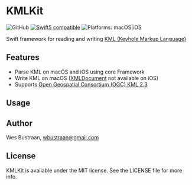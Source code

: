 # KMLKit

![GitHub](https://img.shields.io/github/license/w8wjb/KMLKit)
[![Swift5 compatible][Swift5Badge]][Swift5Link]
![Platforms: macOS|iOS](https://img.shields.io/badge/platform-macOS%20%7C%20iOS-lightgrey)

Swift framework for reading and writing [KML (Keyhole Markup Language)](https://developers.google.com/kml/documentation/kmlreference)

## Features

- Parse KML on macOS and iOS using core Framework
- Write KML on macOS ([XMLDocument](https://developer.apple.com/documentation/foundation/xmldocument) not available on iOS)
- Supports [Open Geospatial Consortium (OGC)  KML 2.3](http://schemas.opengis.net/kml/2.3/ogckml23.xsd)

## Usage

## Author

Wes Bustraan, wbustraan@gmail.com

## License

KMLKit is available under the MIT license. See the LICENSE file for more info.

[Swift5Badge]: https://img.shields.io/badge/swift-5-orange.svg?style=flat
[Swift5Link]: https://developer.apple.com/swift/

